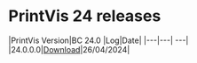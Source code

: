 # PrintVis 24 releases
|PrintVis Version|BC 24.0 |Log|Date|
|---|---| ---|
|24.0.0.0|[Download](https://printvis.blob.core.windows.net/releases/pv365bc-24/24.0/0/24.0%20RuntimePackages.zip)|26/04/2024|
